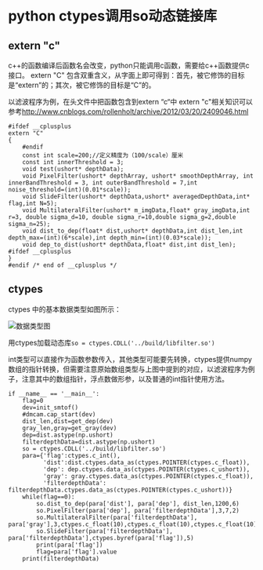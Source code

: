 # python ctypes调用so动态链接库

## extern "c"

c++的函数编译后函数名会改变，python只能调用c函数，需要给c++函数提供c接口。
extern "C" 包含双重含义，从字面上即可得到：首先，被它修饰的目标是“extern”的；其次，被它修饰的目标是“C”的。

以滤波程序为例，在头文件中把函数包含到extern “c“中
extern "c"相关知识可以参考<http://www.cnblogs.com/rollenholt/archive/2012/03/20/2409046.html>

```
#ifdef __cplusplus
extern "C"
{
    #endif
    const int scale=200;//定义精度为（100/scale）厘米
    const int innerThreshold = 3;
    void test(ushort* depthData);
    void PixelFilter(ushort* depthArray, ushort* smoothDepthArray, int innerBandThreshold = 3, int outerBandThreshold = 7,int noise_threshold=(int)(0.01*scale));
    void SlideFilter(ushort* depthData,ushort* averagedDepthData,int* flag,int N=5);
    void MultilateralFilter(ushort* m_imgData,float* gray_imgData,int r=3, double sigma_d=10, double sigma_r=10,double sigma_g=2,double sigma_n=25);
    void dist_to_dep(float* dist,ushort* depthData,int dist_len,int depth_max=(int)(6*scale),int depth_min=(int)(0.03*scale));
    void dep_to_dist(ushort* depthData,float* dist,int dist_len);
#ifdef __cplusplus
}
#endif /* end of __cplusplus */
```

## ctypes
ctypes 中的基本数据类型如图所示：

![数据类型图](http://images.51cto.com/files/uploadimg/20130301/1356460.jpg)

用ctypes加载动态库```so = ctypes.CDLL('../build/libfilter.so')```

int类型可以直接作为函数参数传入，其他类型可能要先转换，ctypes提供numpy数组的指针转换，但需要注意原始数组类型与上图中提到的对应，以滤波程序为例子，注意其中的数组指针，浮点数做形参，以及普通的int指针使用方法。

```
if __name__ == '__main__':
    flag=0
    dev=init_smtof()
    #dmcam.cap_start(dev)
    dist_len,dist=get_dep(dev)
    gray_len,gray=get_gray(dev)
    dep=dist.astype(np.ushort)
    filterdepthData=dist.astype(np.ushort)
    so = ctypes.CDLL('../build/libfilter.so')
    para={'flag':ctypes.c_int(),
          'dist':dist.ctypes.data_as(ctypes.POINTER(ctypes.c_float)),
          'dep': dep.ctypes.data_as(ctypes.POINTER(ctypes.c_ushort)),
          'gray': gray.ctypes.data_as(ctypes.POINTER(ctypes.c_float)),
          'filterdepthData': filterdepthData.ctypes.data_as(ctypes.POINTER(ctypes.c_ushort))}
    while(flag==0):
        so.dist_to_dep(para['dist'], para['dep'], dist_len,1200,6)
        so.PixelFilter(para['dep'], para['filterdepthData'],3,7,2)
        so.MultilateralFilter(para['filterdepthData'], para['gray'],3,ctypes.c_float(10),ctypes.c_float(10),ctypes.c_float(10),ctypes.c_float(10))
        so.SlideFilter(para['filterdepthData'], para['filterdepthData'],ctypes.byref(para['flag']),5)
        print(para['flag'])
        flag=para['flag'].value
    print(filterdepthData)
```

[//]:学到了注释方法



